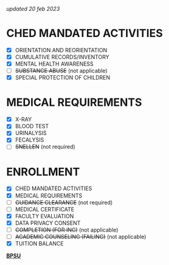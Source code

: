 *updated 20 feb 2023*

# CHED MANDATED ACTIVITIES

- [x] ORIENTATION AND REORIENTATION
- [x] CUMULATIVE RECORDS/INVENTORY
- [x] MENTAL HEALTH AWARENESS
- [ ] ~~SUBSTANCE ABUSE~~ (not applicable)
- [x] SPECIAL PROTECTION OF CHILDREN

# MEDICAL REQUIREMENTS

- [x] X-RAY
- [x] BLOOD TEST
- [x] URINALYSIS
- [x] FECALYSIS
- [ ] ~~SNELLEN~~ (not required)

# ENROLLMENT

- [x] CHED MANDATED ACTIVITIES
- [x] MEDICAL REQUIREMENTS
- [ ] ~~GUIDANCE CLEARANCE~~ (not required)
- [ ] MEDICAL CERTIFICATE
- [x] FACULTY EVALUATION
- [x] DATA PRIVACY CONSENT
- [ ] ~~COMPLETION (FOR INC)~~ (not applicable)
- [ ] ~~ACADEMIC COUNSELING (FAILING)~~ (not applicable)
- [x] TUITION BALANCE

[**BPSU**](https://bpsu.edu.ph)